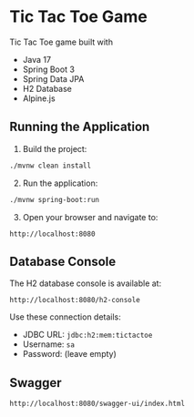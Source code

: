 # Tic Tac Toe Game

Tic Tac Toe game built with
- Java 17
- Spring Boot 3
- Spring Data JPA
- H2 Database
- Alpine.js

## Running the Application

1. Build the project:
```bash
./mvnw clean install
```

2. Run the application:
```bash
./mvnw spring-boot:run
```

3. Open your browser and navigate to:
```
http://localhost:8080
```

## Database Console

The H2 database console is available at:
```
http://localhost:8080/h2-console
```

Use these connection details:
- JDBC URL: `jdbc:h2:mem:tictactoe`
- Username: `sa`
- Password: (leave empty) 

## Swagger
```
http://localhost:8080/swagger-ui/index.html
```
